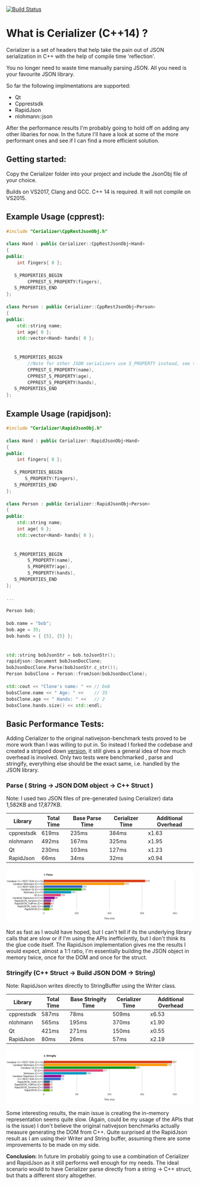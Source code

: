 [![Build Status](https://travis-ci.com/CathalT/Cerializer.svg?branch=master)](https://travis-ci.com/CathalT/Cerializer)

# What is Cerializer (C++14) ?

Cerializer is a set of headers that help take the pain out of JSON serialization in C++ with the help of compile time 'reflection'.

You no longer need to waste time manually parsing JSON.
All you need is your favourite JSON library.

So far the following implmentations are supported:

- Qt
- Cpprestsdk
- RapidJson
- nlohmann::json

After the performance results I'm probably going to hold off on adding any other libaries for now.
In the future I'll have a look at some of the more performant ones and see if I can find a more efficient solution.

## Getting started:

Copy the Cerializer folder into your project and include the JsonObj file of your choice.

Builds on VS2017, Clang and GCC. C++ 14 is required.
It will not compile on VS2015.

## Example Usage (cpprest):

``` C++
#include "Cerializer\CppRestJsonObj.h"

class Hand : public Cerializer::CppRestJsonObj<Hand>
{
public:
    int fingers{ 0 };
    
   S_PROPERTIES_BEGIN
        CPPREST_S_PROPERTY(fingers),
   S_PROPERTIES_END
};

class Person : public Cerializer::CppRestJsonObj<Person>
{
public:
    std::string name;
    int age{ 0 };
    std::vector<Hand> hands{ 0 };

    
   S_PROPERTIES_BEGIN
        //Note for other JSON serializers use S_PROPERTY instead, see tests for examples.
        CPPREST_S_PROPERTY(name),
        CPPREST_S_PROPERTY(age),
        CPPREST_S_PROPERTY(hands),
   S_PROPERTIES_END
};

```

## Example Usage (rapidjson):
``` C++
#include "Cerializer\RapidJsonObj.h"

class Hand : public Cerializer::RapidJsonObj<Hand>
{
public:
    int fingers{ 0 };
    
   S_PROPERTIES_BEGIN
       S_PROPERTY(fingers),
   S_PROPERTIES_END
};

class Person : public Cerializer::RapidJsonObj<Person>
{
public:
    std::string name;
    int age{ 0 };
    std::vector<Hand> hands{ 0 };

    
   S_PROPERTIES_BEGIN
        S_PROPERTY(name),
        S_PROPERTY(age),
        S_PROPERTY(hands),
   S_PROPERTIES_END
};

...

Person bob;

bob.name = "bob";
bob.age = 35;
bob.hands = { {5}, {5} };


std::string bobJsonStr = bob.toJsonStr();
rapidjson::Document bobJsonDocClone;
bobJsonDocClone.Parse(bobJsonStr.c_str());
Person bobsClone = Person::fromJson(bobJsonDocClone);

std::cout << "Clone's name: " << // bob
bobsClone.name << " Age: " <<    // 35
bobsClone.age << " Hands: " <<   // 2
bobsClone.hands.size() << std::endl;
```

## Basic Performance Tests:
Adding Cerializer to the original nativejson-benchmark tests proved to be more work than I was willing to put in.
So instead I forked the codebase and created a stripped down [version](https://github.com/CathalT/nativejson-benchmark/tree/cerializer_tests), it still gives a general idea of how much overhead is involved.
Only two tests were benchmarked , parse and stringify, everything else should be the exact same, i.e. handled by the JSON library.

### Parse ( String -> JSON DOM object -> C++ Struct )

Note: I used two JSON files of pre-generated (using Cerializer) data 1,582KB and 17,877KB.

   Library    | Total Time | Base Parse Time | Cerializer Time | Additional Overhead
--------------|------------|-----------------|-----------------|--------------------
  cpprestsdk  |    619ms   |      235ms      |      384ms      |        x1.63
  nlohmann    |    492ms   |      167ms      |      325ms      |        x1.95
  Qt          |    230ms   |      103ms      |      127ms      |        x1.23
  RapidJson   |     66ms   |       34ms      |       32ms      |        x0.94
  
  ![Parse time](https://github.com/CathalT/nativejson-benchmark/blob/cerializer_tests/sample/performance_unknown_win32_vc2013_1.%20Parse_Time%20(ms).jpeg)
  
Not as fast as I would have hoped, but I can't tell if its the underlying library calls that are slow or if I'm using the APIs inefficiently, but I don't think its the glue code itself.
The RapidJson implementation gives me the results I would expect, almost a 1:1 ratio, I'm essentially building the JSON object in memory twice, once for the DOM and once for the struct.

### Stringify (C++ Struct -> Build JSON DOM -> String) 
Note: RapidJson writes directly to StringBuffer using the Writer class.
  
   Library    | Total Time | Base Stringify Time | Cerializer Time | Additional Overhead
--------------|------------|---------------------|-----------------|--------------------
  cpprestsdk  |    587ms   |         78ms        |      509ms      |        x6.53
  nlohmann    |    565ms   |        195ms        |      370ms      |        x1.90
  Qt          |    421ms   |        271ms        |      150ms      |        x0.55
  RapidJson   |     80ms   |         26ms        |       57ms      |        x2.19
  
![Stringify time](https://github.com/CathalT/nativejson-benchmark/blob/cerializer_tests/sample/performance_unknown_win32_vc2013_2.%20Stringify_Time%20(ms).jpeg)

Some interesting results, the main issue is creating the in-memory representation seems quite slow. (Again, could be my usage of the APIs that is the issue)
I don't believe the original nativejson benchmarks actually measure generating the DOM from C++.
Quite surprised at the RapidJson result as I am using their Writer and String buffer, assuming there are some improvements to be made on my side.

**Conclusion:**
In future Im probably going to use a combination of Cerializer and RapidJson as it still performs well enough for my needs.
The ideal scenario would to have Cerializer parse directly from a string -> C++ struct, but thats a different story altogether.
